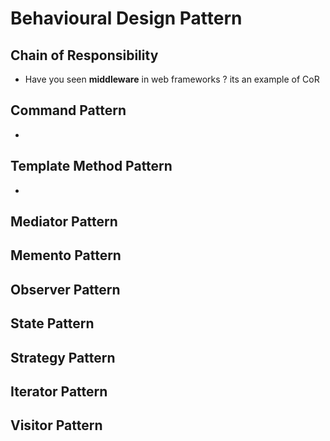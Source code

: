 # Behavioural Design Pattern

## Chain of Responsibility
- Have you seen **middleware** in web frameworks ? its an example of CoR


## Command Pattern
- 


## Template Method Pattern
- 


## Mediator Pattern

## Memento Pattern

## Observer Pattern

## State Pattern

## Strategy Pattern

## Iterator Pattern

## Visitor Pattern